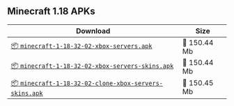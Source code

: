 ## Minecraft 1.18 APKs
| Download | Size |
|----------|------|
| [:package: `minecraft-1-18-32-02-xbox-servers.apk`](https://modscraft.net/en/downloads/7491) | :floppy_disk: 150.44 Mb 
| [:package: `minecraft-1-18-32-02-xbox-servers-skins.apk`](https://modscraft.net/en/downloads/7490) | :floppy_disk: 150.44 Mb 
| [:package: `minecraft-1-18-32-02-clone-xbox-servers-skins.apk`](https://modscraft.net/en/downloads/7489) | :floppy_disk: 150.45 Mb 
